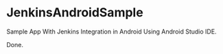 # JenkinsAndroidSample
Sample App With Jenkins Integration in Android Using Android Studio IDE.

Done.
